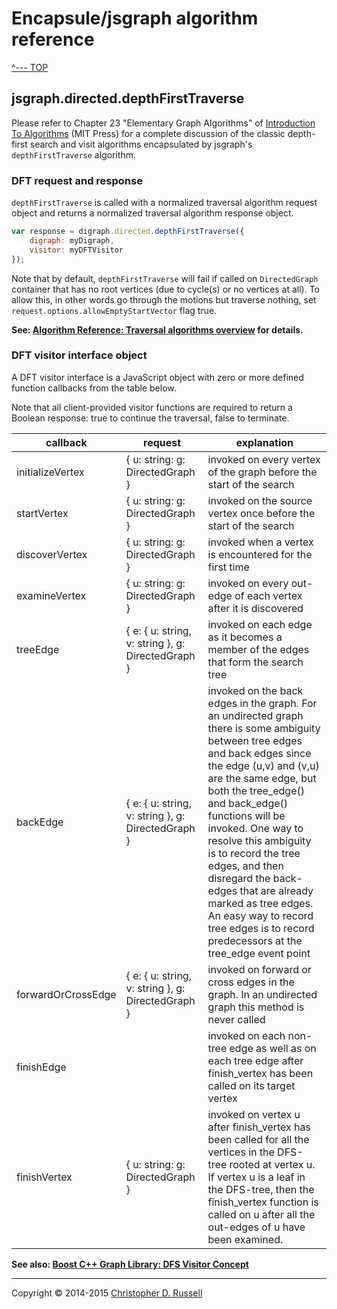 # Encapsule/jsgraph algorithm reference

[^--- TOP](../README.md)

## jsgraph.directed.depthFirstTraverse

Please refer to Chapter 23 "Elementary Graph Algorithms" of [Introduction To Algorithms](https://mitpress.mit.edu/books/introduction-algorithms) (MIT Press) for a complete discussion of the classic depth-first search and visit algorithms encapsulated by jsgraph's `depthFirstTraverse` algorithm.

### DFT request and response

`depthFirstTraverse` is called with a normalized traversal algorithm request object and returns a normalized traversal algorithm response object.

```javascript
var response = digraph.directed.depthFirstTraverse({
    digraph: myDigraph,
    visitor: myDFTVisitor
});
```

Note that by default, `depthFirstTraverse` will fail if called on `DirectedGraph` container that has no root vertices (due to cycle(s) or no vertices at all). To allow this, in other words go through the motions but traverse nothing, set `request.options.allowEmptyStartVector` flag true.

**See: [Algorithm Reference: Traversal algorithms overview](./algorithm-traversal.md) for details.**

### DFT visitor interface object

A DFT visitor interface is a JavaScript object with zero or more defined function callbacks from the table below.

Note that all client-provided visitor functions are required to return a Boolean response: true to continue the traversal, false to terminate.

callback | request | explanation
-------- | ------- | -----------
initializeVertex | { u: string: g: DirectedGraph } | invoked on every vertex of the graph before the start of the search
startVertex | { u: string: g: DirectedGraph } | invoked on the source vertex once before the start of the search
discoverVertex | { u: string: g: DirectedGraph } | invoked when a vertex is encountered for the first time
examineVertex | { u: string: g: DirectedGraph } | invoked on every out-edge of each vertex after it is discovered
treeEdge | { e: { u: string, v: string },  g: DirectedGraph } | invoked on each edge as it becomes a member of the edges that form the search tree
backEdge | { e: { u: string, v: string },  g: DirectedGraph } | invoked on the back edges in the graph. For an undirected graph there is some ambiguity between tree edges and back edges since the edge (u,v) and (v,u) are the same edge, but both the tree_edge() and back_edge() functions will be invoked. One way to resolve this ambiguity is to record the tree edges, and then disregard the back-edges that are already marked as tree edges. An easy way to record tree edges is to record predecessors at the tree_edge event point
forwardOrCrossEdge | { e: { u: string, v: string }, g: DirectedGraph } | invoked on forward or cross edges in the graph. In an undirected graph this method is never called
finishEdge | | invoked on each non-tree edge as well as on each tree edge after finish_vertex has been called on its target vertex
finishVertex | { u: string: g: DirectedGraph } |invoked on vertex u after finish_vertex has been called for all the vertices in the DFS-tree rooted at vertex u. If vertex u is a leaf in the DFS-tree, then the finish_vertex function is called on u after all the out-edges of u have been examined.


**See also: [Boost C++ Graph Library: DFS Visitor Concept](http://www.boost.org/doc/libs/1_55_0/libs/graph/doc/DFSVisitor.html)**


<hr>

Copyright &copy; 2014-2015 [Christopher D. Russell](https://github.com/ChrisRus)

